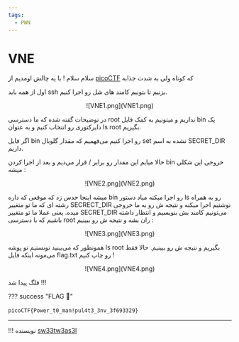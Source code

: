 ```yaml
---
tags:
  - PWN
---
```

# VNE

سلام سلام !
 با یه چالش اومدیم از 
 [picoCTF](https://play.picoctf.org/practice/challenge/387?category=6&difficulty=2&page=1) 
 که کوتاه ولی به شدت جذابه 

اول از همه باید ssh بزنیم تا بتونیم کامند های شل رو اجرا کنیم.
<center>
![VNE1.png](VNE1.png)
</center>

در توضیحات گفته شده که ما دسترسی root نداریم و میتونیم به کمک فایل bin یک دایرکتوری رو انتخاب کنیم و به عنوان ls root بگیریم.

اگر فایل bin رو اجرا کنیم می‌فهمیم که مقدار گلوبال set نشده به اسم SECRET_DIR داریم.

حالا میایم این مقدار رو برابر / قرار می‌دیم و بعد از اجرا کردن bin خروجی این شکلی میشه :

<center>
![VNE2.png](VNE2.png)
</center>

میشه اینجا حدس زد که موقعی که داره bin رو اجرا میکنه میاد دستور ls رو به همراه رشته ای که ما تو متغییر SECRECT_DIR نوشتیم اجرا میکنه و نتیجه ش رو به ما خروجی میده. یعنی عملا ما تو متغییر SECRET_DIR می‌تونیم کامند بش بنویسیم و انتظار داشته باشیم که با دسترسی root ران بشه و نتیجه ش رو ببینیم :

<center>
![VNE3.png](VNE3.png)
</center>

همونطور که ‌می‌بینید تونستیم تو پوشه ls root بگیریم و نتیجه ش رو ببینیم. حالا فقط می‌مونه اینکه فایل flag.txt رو چاپ کنیم !

<center>
![VNE4.png](VNE4.png)
</center>

فلگ پیدا شد !!!

??? success "FLAG :triangular_flag_on_post:"
    <div dir="ltr">`picoCTF{Power_t0_man!pul4t3_3nv_3f693329}`</div>

--- 

!!! نویسنده
    [sw33tw3as3l](https://github.com/sw33tw3as3l)

	